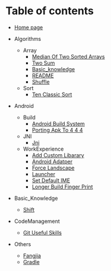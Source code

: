 # Table of contents

* [Home page](README.md)



* Algorithms
  * Array
    * [Median Of Two Sorted Arrays](Algorithms/Array/median.of.two.sorted.arrays.md)
    * [Two Sum](Algorithms/Array/two.sum.md)
    * [Basic_knowledge](Algorithms/Array/basic_knowledge.md)
    * [README](Algorithms/Array/README.md)
    * [Shuffle](Algorithms/Array/shuffle.md)
  * Sort
    * [Ten Classic Sort](Algorithms/Sort/ten.classic.sort.md)
* Android
  * Build
    * [Android Build System](Android/Build/android.build.system.md)
    * [Porting Apk To 4 4 4](Android/Build/porting.apk.to.4.4.4.md)
  * JNI
    * [Jni](Android/JNI/jni.md)
  * WorkExperience
    * [Add Custom Libarary](Android/WorkExperience/add.custom.libarary.md)
    * [Android Adatper](Android/WorkExperience/android.adatper.md)
    * [Force Landscape](Android/WorkExperience/force.landscape.md)
    * [Launcher](Android/WorkExperience/launcher.md)
    * [Set Default IME](Android/WorkExperience/set.default.IME.md)
    * [Longer Build Finger Print](Android/WorkExperience/longer.build.finger.print.md)
* Basic_Knowledge
    * [Shift](Basic_Knowledge/shift.md)
* CodeManagement
    * [Git Useful Skills](CodeManagement/git.useful.skills.md)
* Others
    * [Fangjia](Others/fangjia.md)
    * [Gradle](Others/gradle.md)